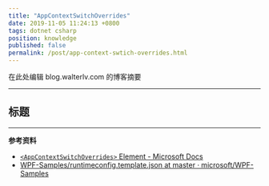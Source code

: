 ```yaml
---
title: "AppContextSwitchOverrides"
date: 2019-11-05 11:24:13 +0800
tags: dotnet csharp
position: knowledge
published: false
permalink: /post/app-context-swtich-overrides.html
---
```


在此处编辑 blog.walterlv.com 的博客摘要

---

<div id="toc"></div>

## 标题

---

**参考资料**

- [`<AppContextSwitchOverrides>` Element - Microsoft Docs](https://docs.microsoft.com/en-us/dotnet/framework/configure-apps/file-schema/runtime/appcontextswitchoverrides-element)
- [WPF-Samples/runtimeconfig.template.json at master · microsoft/WPF-Samples](https://github.com/microsoft/WPF-Samples/blob/master/Compatibility/runtimeconfig.template.json)

